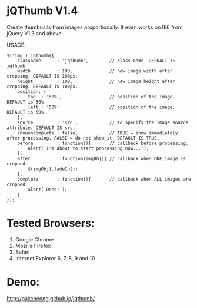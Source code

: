 jQThumb V1.4
======================================

Create thumbnails from images proportionally. It even works on IE6 from jQuery V1.3 and above.

USAGE:

	$('img').jqthumb({
		classname      : 'jqthumb',        // class name. DEFUALT IS jqthumb
		width          : 100,              // new image width after cropping. DEFAULT IS 100px.
		height         : 100,              // new image height after cropping. DEFAULT IS 100px.
		position: {
			top  : '50%',                  // position of the image. DEFAULT is 50%.
			left : '50%'                   // position of the image. DEFAULT is 50%.
		},
		source         : 'src',            // to specify the image source attribute. DEFAULT IS src.
		showoncomplete : false,            // TRUE = show immediately after processing. FALSE = do not show it. DEFAULT IS TRUE.		
		before         : function(){       // callback before processing.
			alert('I'm about to start processing now...');
		},	
		after          : function(imgObj){ // callback when ONE image is cropped.
			$(imgObj).fadeIn();
		},
		complete       : function(){       // callback when ALL images are cropped.
			alert('Done!');
		}
	});


Tested Browsers:
======================================
1. Google Chrome
2. Mozilla Firefox
3. Safari
4. Internet Explorer 6, 7, 8, 9 and 10


Demo:
======================================
http://pakcheong.github.io/jqthumb/
